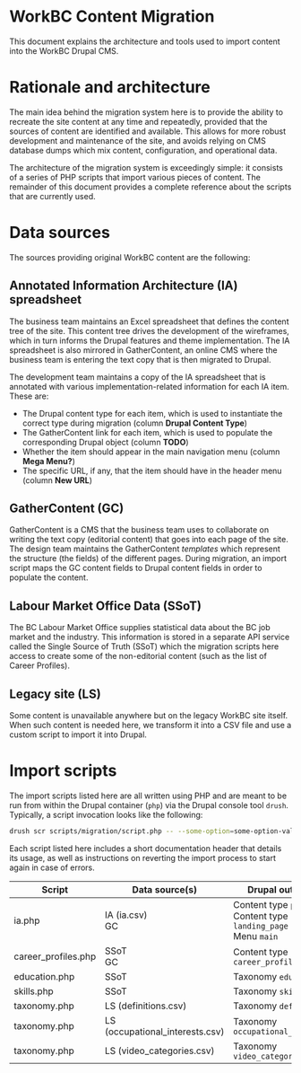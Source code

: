 WorkBC Content Migration
========================

This document explains the architecture and tools used to import content into the WorkBC Drupal CMS.

# Rationale and architecture
The main idea behind the migration system here is to provide the ability to recreate the site content at any time and repeatedly, provided that the sources of content are identified and available. This allows for more robust development and maintenance of the site, and avoids relying on CMS database dumps which mix content, configuration, and operational data.

The architecture of the migration system is exceedingly simple: it consists of a series of PHP scripts that import various pieces of content. The remainder of this document provides a complete reference about the scripts that are currently used.

# Data sources
The sources providing original WorkBC content are the following:

## Annotated Information Architecture (IA) spreadsheet
The business team maintains an Excel spreadsheet that defines the content tree of the site. This content tree drives the development of the wireframes, which in turn informs the Drupal features and theme implementation. The IA spreadsheet is also mirrored in GatherContent, an online CMS where the business team is entering the text copy that is then migrated to Drupal.

The development team maintains a copy of the IA spreadsheet that is annotated with various implementation-related information for each IA item. These are:
- The Drupal content type for each item, which is used to instantiate the correct type during migration (column **Drupal Content Type**)
- The GatherContent link for each item, which is used to populate the corresponding Drupal object (column **TODO**)
- Whether the item should appear in the main navigation menu (column **Mega Menu?**)
- The specific URL, if any, that the item should have in the header menu (column **New URL**)

## GatherContent (GC)
GatherContent is a CMS that the business team uses to collaborate on writing the text copy (editorial content) that goes into each page of the site. The design team maintains the GatherContent _templates_ which represent the structure (the fields) of the different pages. During migration, an import script maps the GC content fields to Drupal content fields in order to populate the content.

## Labour Market Office Data (SSoT)
The BC Labour Market Office supplies statistical data about the BC job market and the industry. This information is stored in a separate API service called the Single Source of Truth (SSoT) which the migration scripts here access to create some of the non-editorial content (such as the list of Career Profiles).

## Legacy site (LS)
Some content is unavailable anywhere but on the legacy WorkBC site itself. When such content is needed here, we transform it into a CSV file and use a custom script to import it into Drupal.

# Import scripts
The import scripts listed here are all written using PHP and are meant to be run from within the Drupal container (`php`) via the Drupal console tool `drush`. Typically, a script invocation looks like the following:
```bash
drush scr scripts/migration/script.php -- --some-option=some-option-value csv-filename-or-other-operand
```
Each script listed here includes a short documentation header that details its usage, as well as instructions on reverting the import process to start again in case of errors.

| Script | Data source(s) | Drupal output(s) |
| -------| -------------- | -----------------|
| ia.php  | IA (ia.csv)<br>GC | Content type `page`<br>Content type `landing_page`<br>Menu `main` |
| career_profiles.php | SSoT<br>GC | Content type `career_profile` |
| education.php | SSoT | Taxonomy `education` |
| skills.php | SSoT | Taxonomy `skills` |
| taxonomy.php | LS (definitions.csv) | Taxonomy `definitions` |
| taxonomy.php | LS (occupational_interests.csv) | Taxonomy `occupational_interests` |
| taxonomy.php | LS (video_categories.csv) | Taxonomy `video_categories` |

